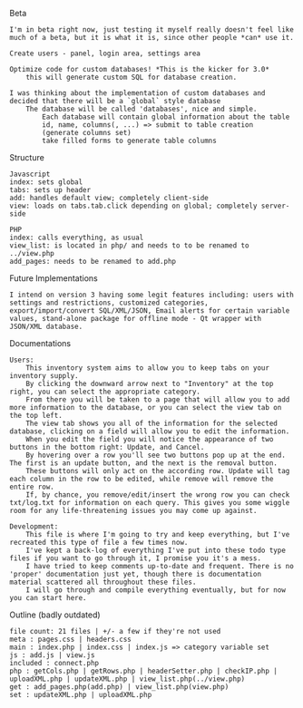 Beta

	I'm in beta right now, just testing it myself really doesn't feel like much of a beta, but it is what it is, since other people *can* use it.
	
	Create users - panel, login area, settings area

	Optimize code for custom databases! *This is the kicker for 3.0*
		this will generate custom SQL for database creation.

	I was thinking about the implementation of custom databases and decided that there will be a `global` style database
		The database will be called 'databases', nice and simple.
			Each database will contain global information about the table
			id, name, columns(, ...) => submit to table creation
			(generate columns set)
			take filled forms to generate table columns

Structure
	
	Javascript
	index: sets global
	tabs: sets up header
	add: handles default view; completely client-side
	view: loads on tabs.tab.click depending on global; completely server-side
	
	PHP
	index: calls everything, as usual
	view_list: is located in php/ and needs to to be renamed to ../view.php
	add_pages: needs to be renamed to add.php

Future Implementations

	I intend on version 3 having some legit features including: users with settings and restrictions, customized categories, export/import/convert SQL/XML/JSON, Email alerts for certain variable values, stand-alone package for offline mode - Qt wrapper with JSON/XML database.

Documentations

	Users:
		This inventory system aims to allow you to keep tabs on your inventory supply.
		By clicking the downward arrow next to "Inventory" at the top right, you can select the appropriate category.
		From there you will be taken to a page that will allow you to add more information to the database, or you can select the view tab on the top left.
		The view tab shows you all of the information for the selected database, clicking on a field will allow you to edit the information.
		When you edit the field you will notice the appearance of two buttons in the bottom right: Update, and Cancel.
		By hovering over a row you'll see two buttons pop up at the end. The first is an update button, and the next is the removal button.
		These buttons will only act on the according row. Update will tag each column in the row to be edited, while remove will remove the entire row.
		If, by chance, you remove/edit/insert the wrong row you can check txt/log.txt for information on each query. This gives you some wiggle room for any life-threatening issues you may come up against.

	Development:
		This file is where I'm going to try and keep everything, but I've recreated this type of file a few times now.
		I've kept a back-log of everything I've put into these todo type files if you want to go through it, I promise you it's a mess.
		I have tried to keep comments up-to-date and frequent. There is no 'proper' documentation just yet, though there is documentation material scattered all throughout these files.
		I will go through and compile everything eventually, but for now you can start here.

Outline (badly outdated)

	file count: 21 files | +/- a few if they're not used
	meta : pages.css | headers.css
	main : index.php | index.css | index.js => category variable set
	js : add.js | view.js
	included : connect.php
	php : getCols.php | getRows.php | headerSetter.php | checkIP.php |  uploadXML.php | updateXML.php | view_list.php(../view.php)
	get : add_pages.php(add.php) | view_list.php(view.php)
	set : updateXML.php | uploadXML.php